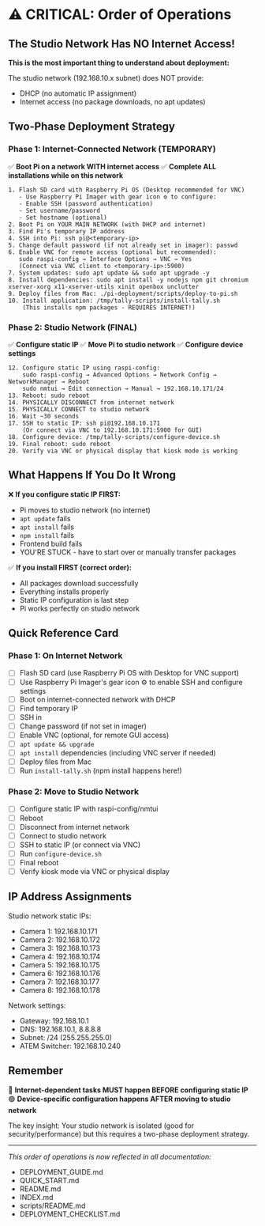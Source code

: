 # ⚠️ CRITICAL: Order of Operations

## The Studio Network Has NO Internet Access!

**This is the most important thing to understand about deployment:**

The studio network (192.168.10.x subnet) does NOT provide:

- DHCP (no automatic IP assignment)
- Internet access (no package downloads, no apt updates)

## Two-Phase Deployment Strategy

### Phase 1: Internet-Connected Network (TEMPORARY)

✅ **Boot Pi on a network WITH internet access**
✅ **Complete ALL installations while on this network**

```
1. Flash SD card with Raspberry Pi OS (Desktop recommended for VNC)
   - Use Raspberry Pi Imager with gear icon ⚙️ to configure:
   - Enable SSH (password authentication)
   - Set username/password
   - Set hostname (optional)
2. Boot Pi on YOUR MAIN NETWORK (with DHCP and internet)
3. Find Pi's temporary IP address
4. SSH into Pi: ssh pi@<temporary-ip>
5. Change default password (if not already set in imager): passwd
6. Enable VNC for remote access (optional but recommended):
   sudo raspi-config → Interface Options → VNC → Yes
   (Connect via VNC client to <temporary-ip>:5900)
7. System updates: sudo apt update && sudo apt upgrade -y
8. Install dependencies: sudo apt install -y nodejs npm git chromium xserver-xorg x11-xserver-utils xinit openbox unclutter
9. Deploy files from Mac: ./pi-deployment/scripts/deploy-to-pi.sh
10. Install application: /tmp/tally-scripts/install-tally.sh
    (This installs npm packages - REQUIRES INTERNET!)
```

### Phase 2: Studio Network (FINAL)

✅ **Configure static IP**
✅ **Move Pi to studio network**
✅ **Configure device settings**

```
12. Configure static IP using raspi-config:
    sudo raspi-config → Advanced Options → Network Config → NetworkManager → Reboot
    sudo nmtui → Edit connection → Manual → 192.168.10.171/24
13. Reboot: sudo reboot
14. PHYSICALLY DISCONNECT from internet network
15. PHYSICALLY CONNECT to studio network
16. Wait ~30 seconds
17. SSH to static IP: ssh pi@192.168.10.171
    (Or connect via VNC to 192.168.10.171:5900 for GUI)
18. Configure device: /tmp/tally-scripts/configure-device.sh
19. Final reboot: sudo reboot
20. Verify via VNC or physical display that kiosk mode is working
```

## What Happens If You Do It Wrong

❌ **If you configure static IP FIRST:**

- Pi moves to studio network (no internet)
- `apt update` fails
- `apt install` fails
- `npm install` fails
- Frontend build fails
- YOU'RE STUCK - have to start over or manually transfer packages

✅ **If you install FIRST (correct order):**

- All packages download successfully
- Everything installs properly
- Static IP configuration is last step
- Pi works perfectly on studio network

## Quick Reference Card

### Phase 1: On Internet Network

- [ ] Flash SD card (use Raspberry Pi OS with Desktop for VNC support)
- [ ] Use Raspberry Pi Imager's gear icon ⚙️ to enable SSH and configure settings
- [ ] Boot on internet-connected network with DHCP
- [ ] Find temporary IP
- [ ] SSH in
- [ ] Change password (if not set in imager)
- [ ] Enable VNC (optional, for remote GUI access)
- [ ] `apt update && upgrade`
- [ ] `apt install` dependencies (including VNC server if needed)
- [ ] Deploy files from Mac
- [ ] Run `install-tally.sh` (npm install happens here!)

### Phase 2: Move to Studio Network

- [ ] Configure static IP with raspi-config/nmtui
- [ ] Reboot
- [ ] Disconnect from internet network
- [ ] Connect to studio network
- [ ] SSH to static IP (or connect via VNC)
- [ ] Run `configure-device.sh`
- [ ] Final reboot
- [ ] Verify kiosk mode via VNC or physical display

## IP Address Assignments

Studio network static IPs:

- Camera 1: 192.168.10.171
- Camera 2: 192.168.10.172
- Camera 3: 192.168.10.173
- Camera 4: 192.168.10.174
- Camera 5: 192.168.10.175
- Camera 6: 192.168.10.176
- Camera 7: 192.168.10.177
- Camera 8: 192.168.10.178

Network settings:

- Gateway: 192.168.10.1
- DNS: 192.168.10.1, 8.8.8.8
- Subnet: /24 (255.255.255.0)
- ATEM Switcher: 192.168.10.240

## Remember

🔴 **Internet-dependent tasks MUST happen BEFORE configuring static IP**
🟢 **Device-specific configuration happens AFTER moving to studio network**

The key insight: Your studio network is isolated (good for security/performance) but this requires a two-phase deployment strategy.

---

_This order of operations is now reflected in all documentation:_

- DEPLOYMENT_GUIDE.md
- QUICK_START.md
- README.md
- INDEX.md
- scripts/README.md
- DEPLOYMENT_CHECKLIST.md
